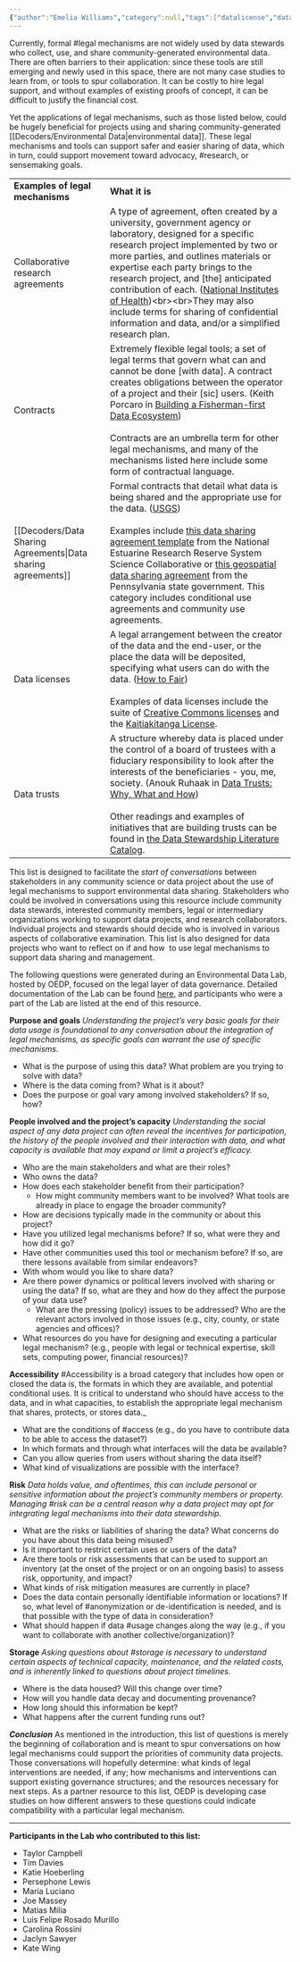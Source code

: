 ```yaml
---
{"author":"Emelia Williams","category":null,"tags":["datalicense","datatrust","collaboration","accessibility","risk","datastorage","legal","research"],"dg-publish":true,"permalink":"/documentation-blogs/14-legal-mechanisms-and-environmental-data-governance-questions-to-start-the-conversation/","dgPassFrontmatter":true}
---
```


Currently, formal #legal mechanisms are not widely used by data stewards who collect, use, and share community-generated environmental data. There are often barriers to their application: since these tools are still emerging and newly used in this space, there are not many case studies to learn from, or tools to spur collaboration. It can be costly to hire legal support, and without examples of existing proofs of concept, it can be difficult to justify the financial cost. 

Yet the applications of legal mechanisms, such as those listed below, could be hugely beneficial for projects using and sharing community-generated [[Decoders/Environmental Data\|environmental data]]. These legal mechanisms and tools can support safer and easier sharing of data, which in turn, could support movement toward advocacy, #research, or sensemaking goals.  

|                                   |                                                                                                                                                                                                                                                                                                                                                                                                                                                                                                                                                                                                                                                                                   |
| --------------------------------- | --------------------------------------------------------------------------------------------------------------------------------------------------------------------------------------------------------------------------------------------------------------------------------------------------------------------------------------------------------------------------------------------------------------------------------------------------------------------------------------------------------------------------------------------------------------------------------------------------------------------------------------------------------------------------------- |
| **Examples of legal mechanisms**  | **What it is**                                                                                                                                                                                                                                                                                                                                                                                                                                                                                                                                                                                                                                                                    |
| Collaborative research agreements | A type of agreement, often created by a university, government agency or laboratory, designed for a specific research project implemented by two or more parties, and outlines materials or expertise each party brings to the research project, and [the] anticipated contribution of each. ([National Institutes of Health](https://www.nhlbi.nih.gov/about/intramural-research/collaborative-research-agreements#:~:text=Research%20Collaboration%20Agreements%20\(RCAs\),their%20anticipated%20contribution%20of%20each.))<br><br>They may also include terms for sharing of confidential information and data, and/or a simplified research plan.                            |
| Contracts                         | Extremely flexible legal tools; a set of legal terms that govern what can and cannot be done [with data]. A contract creates obligations between the operator of a project and their [sic] users. (Keith Porcaro in [Building a Fisherman-first Data Ecosystem](https://em4.fish/wp-content/uploads/2020/02/2019-Digital-Public-Report-1-Fisherman-First-Data-Ecosystem.pdf))<br><br>Contracts are an umbrella term for other legal mechanisms, and many of the mechanisms listed here include some form of contractual language.                                                                                                                                                 |
| [[Decoders/Data Sharing Agreements\|Data sharing agreements]]       | Formal contracts that detail what data is being shared and the appropriate use for the data. ([USGS](https://www.usgs.gov/data-management/data-sharing-agreements)) <br><br>Examples include [this data sharing agreement template](https://nerrssciencecollaborative.org/media/files/NERRS_Example_Data_Sharing_Plan.pdf) from the National Estuarine Research Reserve System Science Collaborative or [this geospatial data sharing agreement](https://www.oa.pa.gov/Programs/Information%20Technology/Documents/geospatial-data-sharing-agreement.pdf) from the Pennsylvania state government. This category includes conditional use agreements and community use agreements. |
| Data licenses                     | A legal arrangement between the creator of the data and the end-user, or the place the data will be deposited, specifying what users can do with the data. ([How to Fair](https://howtofair.dk/how-to-fair/data-licences/))<br><br>Examples of data licenses include the suite of [Creative Commons licenses](https://creativecommons.org/share-your-work/cclicenses/) and the [Kaitiakitanga License](https://tehiku.nz/te-hiku-tech/te-hiku-dev-korero/25141/data-sovereignty-and-the-kaitiakitanga-license).                                                                                                                                                                   |
| Data trusts                       | A structure whereby data is placed under the control of a board of trustees with a fiduciary responsibility to look after the interests of the beneficiaries - you, me, society. (Anouk Ruhaak in [Data Trusts: Why, What and How](https://medium.com/@anoukruhaak/data-trusts-why-what-and-how-a8b53b53d34))<br><br>Other readings and examples of initiatives that are building trusts can be found in [the Data Stewardship Literature Catalog](https://airtable.com/appC1r9c6VxJ7I8oI/shrrFNH3DObwYrlbU/tblIdFJkhIRtr1jag/viwIcDNs7BZvwSl5e?backgroundColor=blue&blocks=hide).                                                                                                |

This list is designed to facilitate the _start of conversations_ between stakeholders in any community science or data project about the use of legal mechanisms to support environmental data sharing. Stakeholders who could be involved in conversations using this resource include community data stewards, interested community members, legal or intermediary organizations working to support data projects, and research collaborators. Individual projects and stewards should decide who is involved in various aspects of collaborative examination. This list is also designed for data projects who want to reflect on if and how  to use legal mechanisms to support data sharing and management. 

The following questions were generated during an Environmental Data Lab, hosted by OEDP, focused on the legal layer of data governance. Detailed documentation of the Lab can be found [here](https://resourcelibrary.openenvironmentaldata.org/documentation-blogs/13-workshopping-legal-solutions-to-data-governance-issues/), and participants who were a part of the Lab are listed at the end of this resource. 

**Purpose and goals**
_Understanding the project’s very basic goals for their data usage is foundational to any conversation about the integration of legal mechanisms, as specific goals can warrant the use of specific mechanisms._ 
- What is the purpose of using this data? What problem are you trying to solve with data? 
- Where is the data coming from? What is it about?
- Does the purpose or goal vary among involved stakeholders? If so, how?

**People involved and the project’s capacity**
_Understanding the social aspect of any data project can often reveal the incentives for participation, the history of the people involved and their interaction with data, and what capacity is available that may expand or limit a project’s efficacy._ 

- Who are the main stakeholders and what are their roles?
- Who owns the data?
- How does each stakeholder benefit from their participation?
    - How might community members want to be involved? What tools are already in place to engage the broader community? 
- How are decisions typically made in the community or about this project? 
- Have you utilized legal mechanisms before? If so, what were they and how did it go?
- Have other communities used this tool or mechanism before? If so, are there lessons available from similar endeavors?
- With whom would you like to share data?
- Are there power dynamics or political levers involved with sharing or using the data? If so, what are they and how do they affect the purpose of your data use?
    - What are the pressing (policy) issues to be addressed? Who are the relevant actors involved in those issues (e.g., city, county, or state agencies and offices)? 
- What resources do you have for designing and executing a particular legal mechanism? (e.g., people with legal or technical expertise, skill sets, computing power, financial resources)?

**Accessibility**
 #Accessibility is a broad category that includes how open or closed the data is, the formats in which they are available, and potential conditional uses. It is critical to understand who should have access to the data, and in what capacities, to establish the appropriate legal mechanism that shares, protects, or stores data._ 

- What are the conditions of #access (e.g., do you have to contribute data to be able to access the dataset?)
- In which formats and through what interfaces will the data be available?
- Can you allow queries from users without sharing the data itself?
- What kind of visualizations are possible with the interface?

**Risk**
_Data holds value, and oftentimes, this can include personal or sensitive information about the project’s community members or property. Managing  #risk can be a central reason why a data project may opt for integrating legal mechanisms into their data stewardship._ 
- What are the risks or liabilities of sharing the data? What concerns do you have about this data being misused?
- Is it important to restrict certain uses or users of the data?
- Are there tools or risk assessments that can be used to support an inventory (at the onset of the project or on an ongoing basis) to assess risk, opportunity, and impact? 
- What kinds of risk mitigation measures are currently in place?
- Does the data contain personally identifiable information or locations? If so, what level of #anonymization or de-identification is needed, and is that possible with the type of data in consideration?
- What should happen if data #usage changes along the way (e.g., if you want to collaborate with another collective/organization)?

**Storage**
_Asking questions about #storage is necessary to understand certain aspects of technical capacity, maintenance, and the related costs, and is inherently linked to questions about project timelines._ 
- Where is the data housed? Will this change over time?
- How will you handle data decay and documenting provenance?
- How long should this information be kept?
- What happens after the current funding runs out?    

_**Conclusion**_
As mentioned in the introduction, this list of questions is merely the beginning of collaboration and is meant to spur conversations on how legal mechanisms could support the priorities of community data projects. Those conversations will hopefully determine: what kinds of legal interventions are needed, if any; how mechanisms and interventions can support existing governance structures; and the resources necessary for next steps. As a partner resource to this list, OEDP is developing case studies on how different answers to these questions could indicate compatibility with a particular legal mechanism. 

---

**Participants in the Lab who contributed to this list:**

- Taylor Campbell
- Tim Davies
- Katie Hoeberling
- Persephone Lewis    
- Maria Luciano
- Joe Massey
- Matias Milia
- Luis Felipe Rosado Murillo
- Carolina Rossini
- Jaclyn Sawyer
- Kate Wing